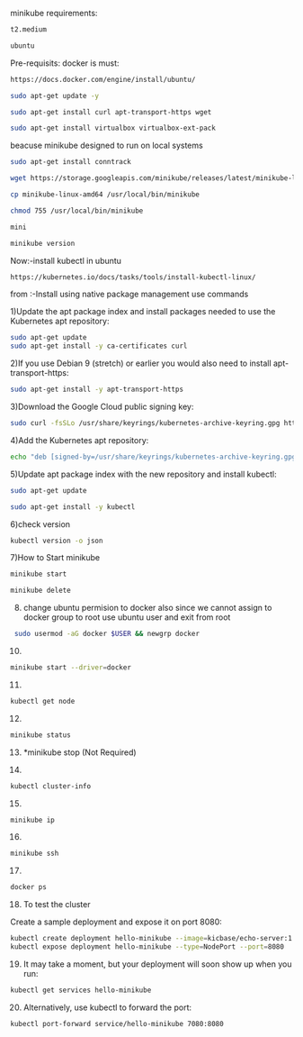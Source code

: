 minikube requirements:
```sh
t2.medium
```
```sh
ubuntu
```

Pre-requisits:
docker is must:
```sh
https://docs.docker.com/engine/install/ubuntu/
```
```sh
sudo apt-get update -y
```
```sh
sudo apt-get install curl apt-transport-https wget
```
```sh
sudo apt-get install virtualbox virtualbox-ext-pack
```
beacuse minikube designed to run on local systems
```sh 
sudo apt-get install conntrack
```
```sh 
wget https://storage.googleapis.com/minikube/releases/latest/minikube-linux-amd64
```
```sh 
cp minikube-linux-amd64 /usr/local/bin/minikube
```
```sh
chmod 755 /usr/local/bin/minikube
```
```sh 
mini
```

```sh
minikube version
```

Now:-install kubectl in ubuntu

```sh
https://kubernetes.io/docs/tasks/tools/install-kubectl-linux/
```
from :-Install using native package management use commands

1)Update the apt package index and install packages needed to use the Kubernetes apt repository:

```sh
sudo apt-get update
sudo apt-get install -y ca-certificates curl	
```

2)If you use Debian 9 (stretch) or earlier you would also need to install apt-transport-https:

```sh	
sudo apt-get install -y apt-transport-https
```

3)Download the Google Cloud public signing key:

```sh
sudo curl -fsSLo /usr/share/keyrings/kubernetes-archive-keyring.gpg https://packages.cloud.google.com/apt/doc/apt-key.gpg
```

4)Add the Kubernetes apt repository:
```sh
echo "deb [signed-by=/usr/share/keyrings/kubernetes-archive-keyring.gpg] https://apt.kubernetes.io/ kubernetes-xenial main" | sudo tee /etc/apt/sources.list.d/kubernetes.list
```

5)Update apt package index with the new repository and install kubectl:

```sh
sudo apt-get update
```
```sh
sudo apt-get install -y kubectl
```
6)check version
```sh	
kubectl version -o json
```
	
7)How to Start minikube
```sh 
minikube start
```
```sh
minikube delete
```	

8) change ubuntu permision to docker also since we cannot assign to docker group to root use ubuntu user and exit from root
```sh
 sudo usermod -aG docker $USER && newgrp docker
```
10) 
```sh 
minikube start --driver=docker
```
11) 
```sh 
kubectl get node
````
12)

```sh 
minikube status
```
13) *minikube stop (Not Required)

14)
```sh
kubectl cluster-info
```
15)
```sh
minikube ip
```
16)

```sh
minikube ssh
```
17)
```sh 
docker ps
```

18) To test the cluster 

Create a sample deployment and expose it on port 8080:
```sh
kubectl create deployment hello-minikube --image=kicbase/echo-server:1.0
kubectl expose deployment hello-minikube --type=NodePort --port=8080
```

19) It may take a moment, but your deployment will soon show up when you run:

```sh 
kubectl get services hello-minikube
```

20) Alternatively, use kubectl to forward the port:

```sh 
kubectl port-forward service/hello-minikube 7080:8080
```



